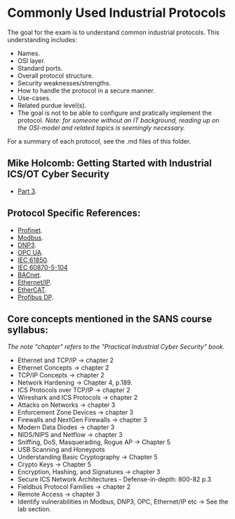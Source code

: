 # Commonly Used Industrial Protocols
The goal for the exam is to understand common industrial protocols. This understanding includes: 
- Names.
- OSI layer.
- Standard ports.
- Overall protocol structure.
- Security weaknesses/strengths.
- How to handle the protocol in a secure manner.
- Use-cases.
- Related purdue level(s).
- The goal is not to be able to configure and pratically implement the protocol.
_Note: for someone without an IT background, reading up on the OSI-model and related topics is seemingly necessary._
  
For a summary of each protocol, see the .md files of this folder.

## Mike Holcomb: Getting Started with Industrial ICS/OT Cyber Security
- [Part 3](https://www.youtube.com/watch?v=WReeJDw-AV4&list=PLOSJSv0hbPZAlINIh1HcB0L8AZcSPc80g&index=3).

## Protocol Specific References:
- [Profinet](https://us.profinet.com/resources/white-papers/).
- [Modbus](https://www.acromag.com/wp-content/uploads/2019/08/White-Paper-Introduction-to-ModbusTCP_765B-.pdf).
- [DNP3](https://www.acectrl.com/white-papers/dnp3/).
- [OPC UA](https://opcfoundation.org/wp-content/uploads/2023/05/OPC-UA-Interoperability-For-Industrie4-and-IoT-EN.pdf).
- [IEC 61850](https://www.gevernova.com/grid-solutions/sites/default/files/resources/products/applications/ur/iec61850_interoperability_and_implementation_get-20025e_150720_r007_lr.pdf).
- [IEC 60870-5-104](https://library.e.abb.com/public/c86995f2d7c54b7da2d9f8a30276f58a/REX640_iec104prot_2NGA000223_ENb.pdf?x-sign=Hq7DkYPcA+Y4nmjLgKMS7XxVP0EWcfqBlvuQSF7eWGt1eZT5kUkCUhLoiosCeEqm)
- [BACnet](https://www.ccontrols.com/pdf/BACnetIntroduction.pdf).
- [Ethernet/IP](https://literature.rockwellautomation.com/idc/groups/literature/documents/wp/enet-wp001_-en-p.pdf).
- [EtherCAT](https://www.ethercat.org/download/documents/Whitepaper_EtherCAT_and_TSN.pdf).
- [Profibus DP](https://www.profibus.com/fileadmin/media/downloadsection/PROFIBUS_Systembeschreibung_ENG_web.pdf).

## Core concepts mentioned in the SANS course syllabus:
_The note "chapter" refers to the "Practical Industrial Cyber Security" book._ 
- Ethernet and TCP/IP  -> chapter 2
- Ethernet Concepts  -> chapter 2
- TCP/IP Concepts  -> chapter 2
- Network Hardening -> Chapter 4, p.189.
- ICS Protocols over TCP/IP  -> chapter 2
- Wireshark and ICS Protocols  -> chapter 2
- Attacks on Networks -> chapter 3
- Enforcement Zone Devices -> chapter 3
- Firewalls and NextGen Firewalls -> chapter 3
- Modern Data Diodes -> chapter 3
- NIDS/NIPS and Netflow -> chapter 3
- Sniffing, DoS, Masquerading, Rogue AP -> Chapter 5 
- USB Scanning and Honeypots
- Understanding Basic Cryptography -> Chapter 5
- Crypto Keys -> Chapter 5
- Encryption, Hashing, and Signatures -> chapter 3
- Secure ICS Network Architectures - Defense-in-depth: 800-82 p.3
- Fieldbus Protocol Families -> chapter 2
- Remote Access  -> chapter 3
- Identify vulnerabilities in Modbus, DNP3, OPC, Ethernet/IP etc -> See the lab section.
